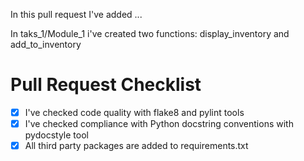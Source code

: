 In this pull request I've added ...

<!-- Please mention all relevant module/task numbers. -->
In taks_1/Module_1 i've created two functions: display_inventory and add_to_inventory

# Pull Request Checklist

<!-- Please keep this section. It will make the maintainer's life easier. -->

* [x] I've checked code quality with flake8 and pylint tools
* [x] I've checked compliance with Python docstring conventions with pydocstyle tool
* [x] All third party packages are added to requirements.txt
